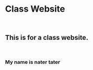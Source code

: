 <!DOCTYPE html>

<h1>Class Website</h1> <br>
<h2>This is for a class website.</h2> <br>
<h3>My name is nater tater</h3>
